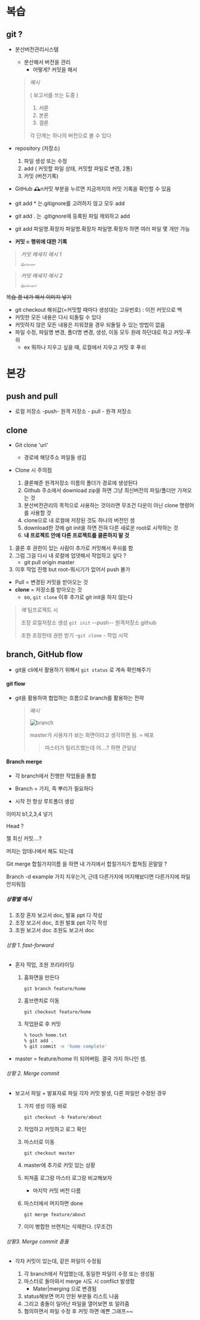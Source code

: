 # 복습

## git ? 

* 분산버전관리시스템

  * 분산해서 버전을 관리
    * 어떻게? 커밋을 해서 

  > *예시*
  >
  > \( 보고서를 쓰는 도중 )
  >
  > 1. 서론
  > 2. 본론
  > 3. 결론
  >
  > 각 단계는 하나의 버전으로 볼 수 있다

* repository (저장소)

  1. 파일 생성 또는 수정 
  2. add ( 커밋할 파일 상태, 커밋할 파일로 변경, 2통)
  3. 커밋 (버전기록)

  

* GitHub 🕰n커밋 부분을 누르면 지금까지의 커밋 기록을 확인할 수 있음 
* git add * 는.gitignore를 고려하지 않고 모두 add 
* git add . 는 .gitignore에 등록된 파일 제외하고 add
* git add 파일명.확장자 파일명.확장자 파일명.확장자 하면 여러 파일 몇 개만 가능

* **커밋 = 행위에 대한 기록**

> *커밋 메세지 예시 1*
>
> <img src="0707.assets/unknown.png" alt="unknown" style="zoom: 50%;" />

> *커밋 메세지 예시 2*
>
> <img src="0707.assets/unknown1.png" alt="unknown1" style="zoom:50%;" />

~~복습 겸 내가 해서 이미지 넣기~~

* git checkout 해쉬값(=커밋할 때마다 생성대는 고유번호) : 이전 커밋으로 백 
* 커밋한 모든 내용은 다시 되돌릴 수 있다
* 커밋하지 않은 모든 내용은 지워졌을 경우 되돌릴 수 있는 방법이 없음 
* 파일 수정, 파일명 변경, 폴더명 변경, 생성, 이동 모두 원래 하던대로 하고 커밋-푸쉬 
  * ex 뭐하나 지우고 싶을 때, 로컬에서 지우고 커밋 후 푸쉬 





# 본강



## push and pull

* 로컬 저장소 -push- 원격 저장소 - pull - 원격 저장소 





## clone

* Git clone 'url'
  * 경로에 해당주소 파일들 생김 



* Clone 시 주의점 

  1. 클론해준 원격저장소 이름의 폴더가 경로에 생성된다
  2. Github 주소에서 download zip을 하면 그냥 최신버전의 파일/폴더만 가져오는 것
  3. 분산버전관리의 목적으로 사용하는 것이라면 무조건 다운이 아닌 clone 명령어를 사용할 것
  4. clone으로 내 로컬에 저장된 것도 하나의 버전인 셈
  5. download한 것에 git init을 하면 전혀 다른 새로운 root로 시작하는 것
  6.  **내 프로젝트 안에 다른 프로젝트를 클론하지 말 것**

  

1. 클론 후 권한이 있는 사람이 추가로 커밋해서 푸쉬를 함
2. 그럼 그걸 다시 내 로컬에 업뎃해서 작업하고 싶다 ? 
   * git pull origin master 
3. 이후 작업 진행 but root-뭐시기가 없어서 push 불가



* Pull = 변경된 커밋을 받아오는 것 
* **clone** = 저장소를 받아오는 것 
  * so, `git clone` 이후 추가로 git init을 하지 않는다

> *예*	 팀프로젝트 시 
>
> 조장 로컬저장소 생성 `git init` --push-- 원격저장소 github
>
> 조원 														   조장한테 권한 받기 -`git clone` - 작업 시작



## branch, GitHub flow

* git을 cli에서 활용하기 위해서 `git status` 로 계속 확인해주기 



#### git flow

* git을 활용하여 협업하는 흐름으로 branch를 활용하는 전략

  > *예시*
  >
  > ![branch](0707.assets/images2Fseongwon972Fpost2F5994c1a6-cdfd-4c73-84ea-842f9f7b001e2Fimage.png)
  >
  > master가 사용자가 보는 화면이라고 생각하면 됨. = 배포
  >
  > > 마스터가 릴리즈했는데 어....? 하면 큰일남

#### Branch merge 

* 각 branch에서 진행한 작업들을 통합

* Branch = 가지, 즉 뿌리가 필요하다
* 시작 전 항상 루트폴더 생성

이미지 b1,2,3,4 넣기 

Head ? 

젤 최신 커밋....? 

머지는 암데나에서 해도 되는데 

Git merge 합칠가지이름 을 하면 내 가지에서 합칠가지가 합쳐짐 몬말알 ?

Branch -d example 가지 지우는거, 근데 다른가지에 머지해놨다면 다른가지에 파일 안지워짐 



##### 상황별 예시

1. 조장 혼자 보고서 doc, 발표 ppt 다 작성
2. 조장 보고서 doc, 조원 발표 ppt 각각 작성
3. 조원 보고서 doc 조원도 보고서 doc



###### 상황 1. fast-forward

* 혼자 작업, 조원 프리라이딩

  1. 홈화면을 만든다

     `git branch feature/home`

  2. 홈브랜치로 이동

     `git checkout feature/home`

  3. 작업완료 후 커밋 

     ```bash
     % touch home.txt
     % git add .
     % git commit -m 'home complete'
     
     ```

     

* master = feature/home 이 되어버림. 결국 가지 하나인 셈.



###### 상황 2. Merge commit

* 보고서 파일 + 발표자료 파일 각자 커밋 발생, 다른 파일만 수정된 경우

  1. 가지 생성 이동 바로

     `git checkout -b feature/about`

  2. 작업하고 커밋하고 로그 확인 

  3. 마스터로 이동 

     `git checkout master`

  4. master에 추가로 커밋 있는 상황 

  5. 피쳐홈 로그랑 마스터 로그랑 비교해보자 

     * 마지막 커밋 버전 다름

  6. 마스터에서 머지하면 done

     `git merge feature/about`

  7. 이미 병합한 브랜치는 삭제한다.  (무조건)



###### 상황3. Merge commit 충돌

* 각자 커밋이 있는데, 같은 파일이 수정됨

  1. 각 branch에서 작업했는데, 동일한 파일이 수정 또는 생성됨 
  2. 마스터로 돌아와서 merge 시도 시 conflict 발생함 
     * Mater|merging 으로 변경됨
  3. status해보면 머지 안된 부분들 리스트 나옴 
  4. 그리고 충돌이 일어난 파일을 열어보면 또 알려줌 
  5. 협의하면서 파일 수정 후 커밋 하면 예쁜 그래프~~

   











